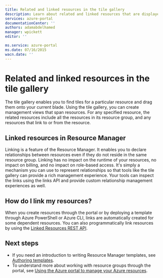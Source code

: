 ```yaml
---
title: Related and linked resources in the tile gallery
description: Learn about related and linked resources that are displayed in the tile gallery of the Azure preview portal.
services: azure-portal
documentationCenter: ''
authors: adamabdelhamed
manager: wpickett
editor: ''

ms.service: azure-portal
ms.date: 07/16/2015
wacn.date: ''
---
```


# Related and linked resources in the tile gallery

The tile gallery enables you to find tiles for a particular resource and drag them onto your current blade. 
Using the tile gallery, you can create management views that span resources. 
For any specified resource, the related resources include all the resources in its resource group, and any resources that link to or from the resource.

## Linked resources in Resource Manager
Linking is a feature of the Resource Manager.  It enables you to declare relationships between 
resources even if they do not reside in the same resource group. Linking has no impact on the runtime 
of your resources, no impact on billing, and no impact on role-based access.  It's simply a mechanism you can 
use to represent relationships so that tools like the tile gallery can provide a rich management 
experience.  Your tools can inspect the links using the links API and provide custom relationship 
management experiences as well. 

## How do I link my resources?

When you create resources through the portal or by deploying a template through Azure PowerShell or Azure CLI, links are 
automatically created for some dependent resources. You can also programmatically link resources by using the 
[Linked Resources REST API](https://docs.microsoft.com/en-us/rest/api/resources/resourcelinks).

## Next steps
* If you need an introduction to writing Resource Manager templates, see [Authoring templates](../azure-resource-manager/resource-group-authoring-templates.md).
* To understand more about working with resource groups through the portal, see [Using the Azure portal to manage your Azure resources](../azure-resource-manager/resource-group-portal.md).